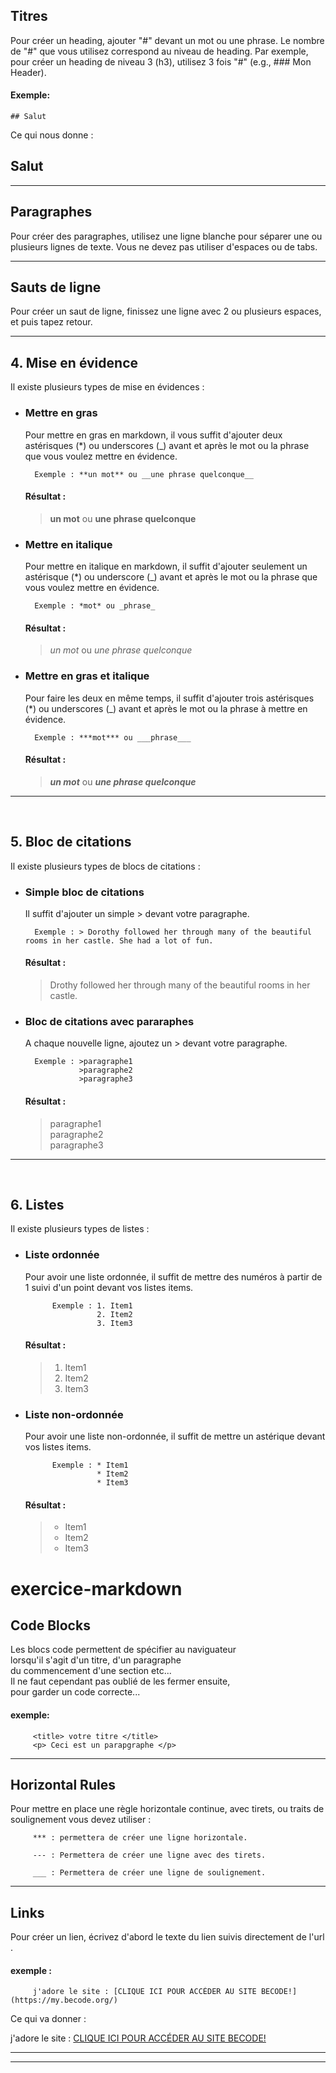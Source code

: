 ## Titres

Pour créer un heading, ajouter "#" devant un mot ou une phrase. Le nombre de "#" que vous utilisez correspond au niveau de heading. Par exemple, pour créer un heading de niveau 3 (h3), utilisez 3 fois "#" (e.g., ### Mon Header).

#### Exemple:

    ## Salut

Ce qui nous donne :

## Salut

---

## Paragraphes

Pour créer des paragraphes, utilisez une ligne blanche pour séparer une ou plusieurs lignes de texte. Vous ne devez pas utiliser d'espaces ou de tabs.

---

## Sauts de ligne

Pour créer un saut de ligne, finissez une ligne avec 2 ou plusieurs espaces, et puis tapez retour.

---

## 4. Mise en évidence

Il existe plusieurs types de mise en évidences :

- ### Mettre en gras

  Pour mettre en gras en markdown, il vous suffit d'ajouter deux astérisques (\*) ou underscores (\_) avant et après le mot ou la phrase que vous voulez mettre en évidence.

        Exemple : **un mot** ou __une phrase quelconque__

  #### Résultat :

  > **un mot** ou **une phrase quelconque**

- ### Mettre en italique

  Pour mettre en italique en markdown, il suffit d'ajouter seulement un astérisque (\*) ou underscore (\_) avant et après le mot ou la phrase que vous voulez mettre en évidence.

        Exemple : *mot* ou _phrase_

  #### Résultat :

  > _un mot_ ou _une phrase quelconque_

- ### Mettre en gras et italique

  Pour faire les deux en même temps, il suffit d'ajouter trois astérisques (\*) ou underscores (\_) avant et après le mot ou la phrase à mettre en évidence.

        Exemple : ***mot*** ou ___phrase___

  #### Résultat :

  > **_un mot_** ou **_une phrase quelconque_**

---

<br>

## 5. Bloc de citations

Il existe plusieurs types de blocs de citations :

- ### Simple bloc de citations

  Il suffit d'ajouter un simple > devant votre paragraphe.

        Exemple : > Dorothy followed her through many of the beautiful rooms in her castle. She had a lot of fun.


    #### Résultat :
    >Drothy followed her through many of the beautiful rooms in her castle.

- ### Bloc de citations avec pararaphes

  A chaque nouvelle ligne, ajoutez un > devant votre paragraphe.

        Exemple : >paragraphe1
                  >paragraphe2
                  >paragraphe3

  #### Résultat :

  > paragraphe1 <br>
  > paragraphe2 <br>
  > paragraphe3

---

<br>

## 6. Listes

Il existe plusieurs types de listes :

- ### Liste ordonnée

  Pour avoir une liste ordonnée, il suffit de mettre des numéros à partir de 1 suivi d'un point devant vos listes items.

            Exemple : 1. Item1
                      2. Item2
                      3. Item3

  #### Résultat :

  > 1. Item1
  > 2. Item2
  > 3. Item3

- ### Liste non-ordonnée

  Pour avoir une liste non-ordonnée, il suffit de mettre un astérique devant vos listes items.

            Exemple : * Item1
                      * Item2
                      * Item3

  #### Résultat :

  > - Item1
  > - Item2
  > - Item3

# exercice-markdown

## Code Blocks

Les blocs code permettent de spécifier au naviguateur  
lorsqu'il s'agit d'un titre, d'un paragraphe  
 du commencement d'une section etc...  
 Il ne faut cependant pas oublié
de les fermer ensuite,  
 pour garder un code correcte...

#### exemple:

         <title> votre titre </title>
         <p> Ceci est un parapgraphe </p>

---

## Horizontal Rules

Pour mettre en place une règle horizontale continue, avec tirets, ou traits de soulignement vous devez utiliser :

         *** : permettera de créer une ligne horizontale.

         --- : Permettera de créer une ligne avec des tirets.

         ___ : Permettera de créer une ligne de soulignement.

---

## Links

Pour créer un lien, écrivez d'abord le texte du lien suivis directement de l'url
.

#### exemple :

         j'adore le site : [CLIQUE ICI POUR ACCÉDER AU SITE BECODE!](https://my.becode.org/)

Ce qui va donner :

j'adore le site : [CLIQUE ICI POUR ACCÉDER AU SITE BECODE!](https://my.becode.org/)

---

---
